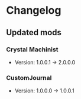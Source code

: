 # Changelog


## Updated mods

### Crystal Machinist

- Version: 1.0.0.1 -> 2.0.0.0

### CustomJournal

- Version: 1.0.0.0 -> 1.0.0.1

